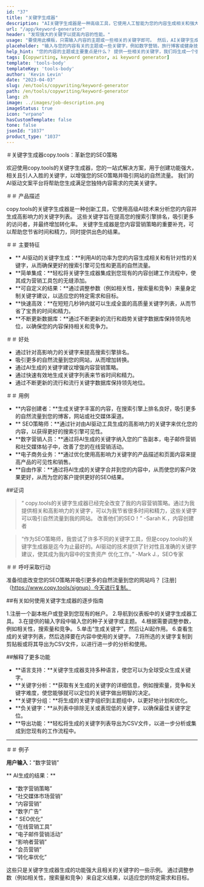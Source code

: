 ```yaml
---
id: "37"
title: "关键字生成器"
description: "AI关键字生成器是一种高级工具，它使用人工智能为您的内容生成相关和强大的关键字。 它可以帮助您发现独特而高性能的关键字，以优化博客文章，文章和其他在线内容，以更好地可见性和参与度。"
url: "/app/keyword-generator"
header: "发现强大的关键字以提高内容的性能。"
usage: "要使用此模板，只需输入内容的主题或一些相关的关键字即可。 然后，AI关键字生成器将生成相关且高性能的关键字列表，以优化您的内容以更好地可见性和参与度。"
placeholder: "输入与您的内容有关的主题或一些关键字，例如数字营销，旅行博客或健身技巧。"
help_hint: "您的内容的主题或主要重点是什么？ 提供一些相关的关键字，我们将生成一个强大的关键字列表，以增强您的内容的性能。"
tags: [Copywriting, keyword generator, ai keyword generator]
template: 'tools-body'
templateKey: 'tools-body'
author: 'Kevin Levin'
date: "2023-04-03"
slug: /en/tools/copywriting/keyword-generator
path: /en/tools/copywriting/keyword-generator
lang: zh
image: ../images/job-description.png
imageStatus: true
icon: "vrpano"
hasCustomTemplate: false
tone: false
jsonId: "1037"
product_type: "1037"
---
```

＃关键字生成器copy.tools：革新您的SEO策略

欢迎使用copy.tools的关键字生成器，您的一站式解决方案，用于创建功能强大，相关且引人入胜的关键字，以增强您的SEO策略并吸引网站的自然流量。 我们的AI驱动文案平台将帮助您生成满足您独特内容需求的完美关键字。

＃＃ 产品描述

copy.tools的关键字生成器是一种创新工具，它使用高级AI技术来分析您的内容并生成高影响力的关键字列表。 这些关键字旨在提高您的搜索引擎排名，吸引更多的访问者，并最终增加转化率。 关键字生成器是您内容营销策略的重要补充，可以帮助您节省时间和精力，同时提供出色的结果。

＃＃ 主要特征

 -  ** AI驱动的关键字生成：**利用AI的功率为您的内容生成相关和有针对性的关键字，从而确保更好的搜索引擎可见性和更高的自然流量。
  -  **简单集成：**轻松将关键字生成器集成到您现有的内容创建工作流程中，使其成为营销工具包的无缝添加。
  -  **可自定义的结果：**通过调整参数（例如相关性，搜索量和竞争）来量身定制关键字建议，以适应您的特定需求和目标。
  -  **快速高效：**在短短几秒钟内就可以生成全面的高质量关键字列表，从而节省了宝贵的时间和精力。
  -  **不断更新数据库：**通过不断更新的流行和趋势关键字数据库保持领先地位，以确保您的内容保持相关和竞争力。

＃＃ 好处

 - 通过针对高影响力的关键字来提高搜索引擎排名。
  - 吸引更多的自然流量到您的网站，从而增加转换。
  - 通过AI生成的关键字建议增强内容营销策略。
  - 通过快速有效地生成关键字列表来节省时间和精力。
  - 通过不断更新的流行和流行关键字数据库保持领先地位。

＃＃ 用例

 -  **内容创建者：**生成关键字丰富的内容，在搜索引擎上排名良好，吸引更多的自然流量到您的博客，网站或社交媒体渠道。
  -  ** SEO策略师：**通过针对由AI驱动工具生成的高影响力的关键字来优化您的内容，以获得更好的搜索引擎可见性。
  -  **数字营销人员：**通过将AI生成的关键字纳入您的广告副本，电子邮件营销和社交媒体帖子中，改善了您的在线营销活动。
  -  **电子商务业务：**通过优化使用高影响力关键字的产品描述和页面内容来提高产品的可见性和销售。
  -  **自由作家：**通过将AI生成的关键字合并到您的内容中，从而使您的客户效果更好，从而为您的客户提供更好的SEO结果。

##证词

>“ copy.tools的关键字生成器已经完全改变了我的内容营销策略。通过为我提供相关和高影响力的关键字，可以为我节省很多时间和精力，这些关键字可以吸引自然流量到我的网站。 改善他们的SEO！”  -Sarah K.，内容创建者

>“作为SEO策略师，我尝试了许多不同的关键字工具，但是copy.tools的关键字生成器是迄今为止最好的。AI驱动的技术提供了针对性且准确的关键字建议，使其成为我内容中的宝贵资产 优化工作。”  -Mark J.，SEO专家

＃＃ 呼吁采取行动

准备彻底改变您的SEO策略并吸引更多的自然流量到您的网站吗？  [注册]（https://www.copy.tools/signup）今天进行复制。

##有关如何使用关键字生成器的逐步指南

1.注册一个副本帐户或登录到您现有的帐户。
 2.导航到仪表板中的关键字生成器工具。
 3.在提供的输入字段中输入您的种子关键字或主题。
 4.根据需要调整参数，例如相关性，搜索量和竞争。
 5.单击“生成关键字”，然后让AI起作用。
 6.查看生成的关键字列表，然后选择要在内容中使用的关键字。
 7.将所选的关键字复制到剪贴板或将其导出为CSV文件，以进行进一步的分析和使用。

##解释了更多功能

 -  **语言支持：**关键字生成器支持多种语言，使您可以为全球受众生成关键字。
  -  **关键字分析：**获取有关生成的关键字的详细信息，例如搜索量，竞争和关键字难度，使您能够就可以定位的关键字做出明智的决定。
  -  **关键字分组：**将生成的关键字组织到主题组中，以更好地计划和优化。
  -  **负关键字：**从列表中排除无关或表现低的关键字，以确保最佳关键字定位。
  -  **导出功能：**轻松将生成的关键字列表导出为CSV文件，以进一步分析或集成到您现有的工作流程中。

---

＃＃ 例子

**用户输入：**“数字营销”

** AI生成的结果：**

 - “数字营销策略”
 - “社交媒体市场营销”
  - “内容营销”
  - “数字广告”
  - “ SEO优化”
  - “在线营销工具”
  - “电子邮件营销活动”
  - “影响者营销”
  - “会员营销”
  - “转化率优化”

这些只是关键字生成器生成的功能强大且相关的关键字的一些示例。 通过调整参数（例如相关性，搜索量和竞争）来自定义结果，以适应您的特定需求和目标。
